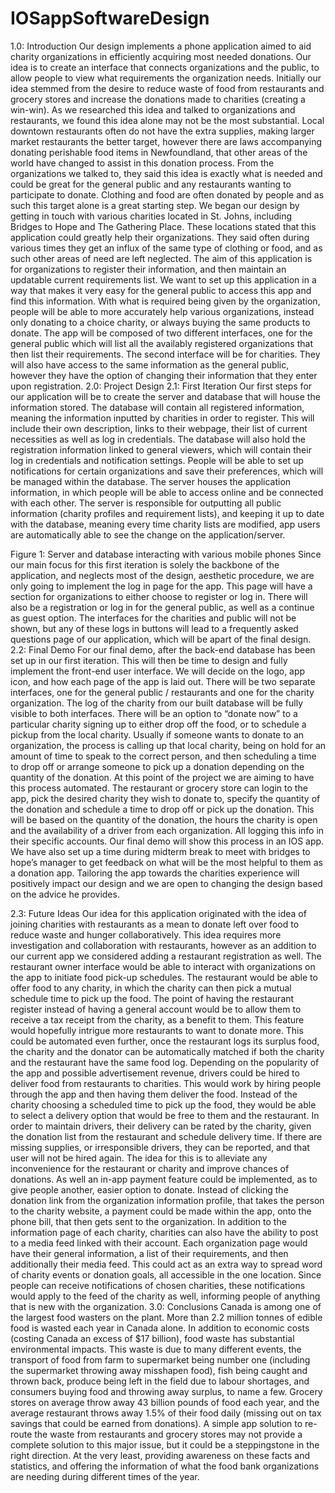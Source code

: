 # IOSappSoftwareDesign




1.0: Introduction
Our design implements a phone application aimed to aid charity organizations in efficiently acquiring most needed donations. Our idea is to create an interface that connects organizations and the public, to allow people to view what requirements the organization needs. 
Initially our idea stemmed from the desire to reduce waste of food from restaurants and grocery stores and increase the donations made to charities (creating a win-win). As we researched this idea and talked to organizations and restaurants, we found this idea alone may not be the most substantial. 
Local downtown restaurants often do not have the extra supplies, making larger market restaurants the better target, however there are laws accompanying donating perishable food items in Newfoundland, that other areas of the world have changed to assist in this donation process. From the organizations we talked to, they said this idea is exactly what is needed and could be great for the general public and any restaurants wanting to participate to donate. Clothing and food are often donated by people and as such this target alone is a great starting step. 
We began our design by getting in touch with various charities located in St. Johns, including Bridges to Hope and The Gathering Place. These locations stated that this application could greatly help their organizations. They said often during various times they get an influx of the same type of clothing or food, and as such other areas of need are left neglected. 
The aim of this application is for organizations to register their information, and then maintain an updatable current requirements list. 
We want to set up this application in a way that makes it very easy for the general public to access this app and find this information. With what is required being given by the organization, people will be able to more accurately help various organizations, instead only donating to a choice charity, or always buying the same products to donate. 
The app will be composed of two different interfaces, one for the general public which will list all the availably registered organizations that then list their requirements. The second interface will be for charities. They will also have access to the same information as the general public, however they have the option of changing their information that they enter upon registration. 
2.0: Project Design
2.1: First Iteration
	Our first steps for our application will be to create the server and database that will house the information stored. The database will contain all registered information, meaning the information inputted by charities in order to register. This will include their own description, links to their webpage, their list of current necessities as well as log in credentials. 
	The database will also hold the registration information linked to general viewers, which will contain their log in credentials and notification settings. People will be able to set up notifications for certain organizations and save their preferences, which will be managed within the database. 
The server houses the application information, in which people will be able to access online and be connected with each other. The server is responsible for outputting all public information (charity profiles and requirement lists), and keeping it up to date with the database, meaning every time charity lists are modified, app users are automatically able to see the change on the application/server. 


Figure 1: Server and database interacting with various mobile phones
Since our main focus for this first iteration is solely the backbone of the application, and neglects most of the design, aesthetic procedure, we are only going to implement the log in page for the app. 
This page will have a section for organizations to either choose to register or log in. There will also be a registration or log in for the general public, as well as a continue as guest option. The interfaces for the charities and public will not be shown, but any of these logs in buttons will lead to a frequently asked questions page of our application, which will be apart of the final design. 
2.2: Final Demo
For our final demo, after the back-end database has been set up in our first iteration. This will then be time to design and fully implement the front-end user interface. We will decide on the logo, app icon, and how each page of the app is laid out. There will be two separate interfaces, one for the general public / restaurants and one for the charity organization. 
The log of the charity from our built database will be fully visible to both interfaces. There will be an option to “donate now” to a particular charity signing up to either drop off the food, or to schedule a pickup from the local charity. 
Usually if someone wants to donate to an organization, the process is calling up that local charity, being on hold for an amount of time to speak to the correct person, and then scheduling a time to drop off or arrange someone to pick up a donation depending on the quantity of the donation. At this point of the project we are aiming to have this process automated. The restaurant or grocery store can login to the app, pick the desired charity they wish to donate to, specify the quantity of the donation and schedule a time to drop off or pick up the donation. This will be based on the quantity of the donation, the hours the charity is open and the availability of a driver from each organization. All logging this info in their specific accounts.
Our final demo will show this process in an IOS app. We have also set up a time during midterm break to meet with bridges to hope’s manager to get feedback on what will be the most helpful to them as a donation app. Tailoring the app towards the charities experience will positively impact our design and we are open to changing the design based on the advice he provides.  


2.3: Future Ideas
Our idea for this application originated with the idea of joining charities with restaurants as a mean to donate left over food to reduce waste and hunger collaboratively. This idea requires more investigation and collaboration with restaurants, however as an addition to our current app we considered adding a restaurant registration as well. 
The restaurant owner interface would be able to interact with organizations on the app to initiate food pick-up schedules. The restaurant would be able to offer food to any charity, in which the charity can then pick a mutual schedule time to pick up the food. The point of having the restaurant register instead of having a general account would be to allow them to receive a tax receipt from the charity, as a benefit to them. This feature would hopefully intrigue more restaurants to want to donate more. This could be automated even further, once the restaurant logs its surplus food, the charity and the donator can be automatically matched if both the charity and the restaurant have the same food log.
Depending on the popularity of the app and possible advertisement revenue, drivers could be hired to deliver food from restaurants to charities. This would work by hiring people through the app and then having them deliver the food. Instead of the charity choosing a scheduled time to pick up the food, they would be able to select a delivery option that would be free to them and the restaurant. 
In order to maintain drivers, their delivery can be rated by the charity, given the donation list from the restaurant and schedule delivery time. If there are missing supplies, or irresponsible drivers, they can be reported, and that user will not be hired again. The idea for this is to alleviate any inconvenience for the restaurant or charity and improve chances of donations. 
As well an in-app payment feature could be implemented, as to give people another, easier option to donate. Instead of clicking the donation link from the organization information profile, that takes the person to the charity website, a payment could be made within the app, onto the phone bill, that then gets sent to the organization. 
In addition to the information page of each charity, charities can also have the ability to post to a media feed linked with their account. Each organization page would have their general information, a list of their requirements, and then additionally their media feed. This could act as an extra way to spread word of charity events or donation goals, all accessible in the one location. Since people can receive notifications of chosen charities, these notifications would apply to the feed of the charity as well, informing people of anything that is new with the organization. 
3.0: Conclusions
	Canada is among one of the largest food wasters on the plant. More than 2.2 million tonnes of edible food is wasted each year in Canada alone. In addition to economic costs (costing Canada an excess of $17 billion), food waste has substantial environmental impacts. This waste is due to many different events, the transport of food from farm to supermarket being number one (including the supermarket throwing away misshapen food), fish being caught and thrown back, produce being left in the field due to labour shortages, and consumers buying food and throwing away surplus, to name a few. Grocery stores on average throw away 43 billion pounds of food each year, and the average restaurant throws away 1.5% of their food daily (missing out on tax savings that could be earned from donations). A simple app solution to re-route the waste from restaurants and grocery stores may not provide a complete solution to this major issue, but it could be a steppingstone in the right direction. At the very least, providing awareness on these facts and statistics, and offering the information of what the food bank organizations are needing during different times of the year.


